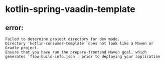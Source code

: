 # kotlin-spring-vaadin-template

## error:
```
Failed to determine project directory for dev mode. 
Directory 'kotlin-consumer-template' does not look like a Maven or Gradle project. 
Ensure that you have run the prepare-frontend Maven goal, which generates 'flow-build-info.json', prior to deploying your application
```
